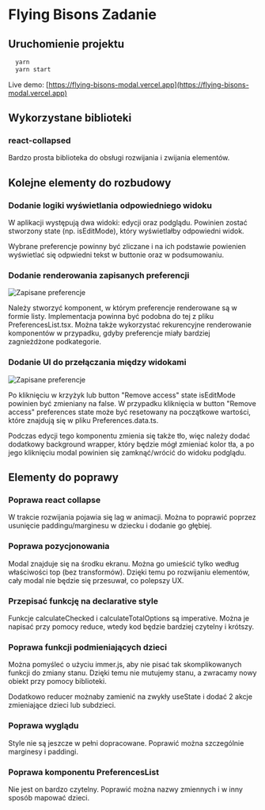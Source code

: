 # Flying Bisons Zadanie

## Uruchomienie projektu

```bash
  yarn
  yarn start
```

Live demo: [https://flying-bisons-modal.vercel.app](https://flying-bisons-modal.vercel.app)

## Wykorzystane biblioteki

### react-collapsed

Bardzo prosta biblioteka do obsługi rozwijania i zwijania elementów.

## Kolejne elementy do rozbudowy

### Dodanie logiki wyświetlania odpowiedniego widoku

W aplikacji występują dwa widoki: edycji oraz podglądu. Powinien zostać stworzony state (np. isEditMode), który wyświetlałby odpowiedni widok.

Wybrane preferencje powinny być zliczane i na ich podstawie powienien wyświetlać się odpwiedni tekst w buttonie oraz w podsumowaniu.

### Dodanie renderowania zapisanych preferencji

![Zapisane preferencje](https://patrocreations.com/assets/modal_base.png)

Należy stworzyć komponent, w którym preferencje renderowane są w formie listy. Implementacja powinna być podobna do tej z pliku PreferencesList.tsx. Można także wykorzystać rekurencyjne renderowanie komponentów w przypadku, gdyby preferencje miały bardziej zagnieżdżone podkategorie.

### Dodanie UI do przełączania między widokami

![Zapisane preferencje](https://patrocreations.com/assets/modal_edit.png)

Po kliknięciu w krzyżyk lub button "Remove access" state isEditMode powinien być zmieniany na false. W przypadku kliknięcia w button "Remove access" preferences state może być resetowany na początkowe wartości, które znajdują się w pliku Preferences.data.ts.

Podczas edycji tego komponentu zmienia się także tło, więc należy dodać dodatkowy background wrapper, który będzie mógł zmieniać kolor tła, a po jego kliknięciu modal powinien się zamknąć/wrócić do widoku podglądu.

## Elementy do poprawy

### Poprawa react collapse

W trakcie rozwijania pojawia się lag w animacji. Można to poprawić poprzez usunięcie paddingu/marginesu w dziecku i dodanie go głębiej.

### Poprawa pozycjonowania

Modal znajduje się na środku ekranu. Można go umieścić tylko według właściwości top (bez transformów). Dzięki temu po rozwijaniu elementów, cały modal nie będzie się przesuwał, co polepszy UX.

### Przepisać funkcję na declarative style

Funkcje calculateChecked i calculateTotalOptions są imperative. Można je napisać przy pomocy reduce, wtedy kod będzie bardziej czytelny i krótszy.

### Poprawa funkcji podmieniających dzieci

Można pomyśleć o użyciu immer.js, aby nie pisać tak skomplikowanych funkcji do zmiany stanu. Dzięki temu nie mutujemy stanu, a zwracamy nowy obiekt przy pomocy biblioteki.

Dodatkowo reducer możnaby zamienić na zwykły useState i dodać 2 akcje zmieniające dzieci lub subdzieci.

### Poprawa wyglądu

Style nie są jeszcze w pełni dopracowane. Poprawić można szczególnie marginesy i paddingi.

### Poprawa komponentu PreferencesList

Nie jest on bardzo czytelny. Poprawić można nazwy zmiennych i w inny sposób mapować dzieci.

